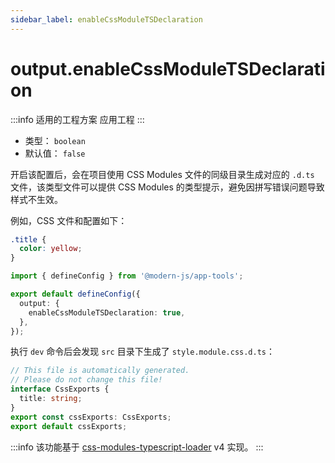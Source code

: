 ```yaml
---
sidebar_label: enableCssModuleTSDeclaration
---
```


# output.enableCssModuleTSDeclaration

:::info 适用的工程方案
应用工程
:::

- 类型： `boolean`
- 默认值： `false`

开启该配置后，会在项目使用 CSS Modules 文件的同级目录生成对应的 `.d.ts` 文件，该类型文件可以提供 CSS Modules 的类型提示，避免因拼写错误问题导致样式不生效。

例如，CSS 文件和配置如下：

```css title="src/style.module.css"
.title {
  color: yellow;
}
```

```ts title="modern.config.ts"
import { defineConfig } from '@modern-js/app-tools';

export default defineConfig({
  output: {
    enableCssModuleTSDeclaration: true,
  },
});
```

执行 `dev` 命令后会发现 `src` 目录下生成了 `style.module.css.d.ts`：

```ts
// This file is automatically generated.
// Please do not change this file!
interface CssExports {
  title: string;
}
export const cssExports: CssExports;
export default cssExports;
```

:::info
该功能基于 [css-modules-typescript-loader](https://github.com/seek-oss/css-modules-typescript-loader) v4 实现。
:::

